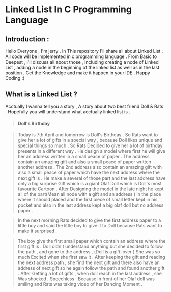 # Linked List In C Programming Language

## Introduction :
Hello Everyone  , I'm jerry . In This repository I'll share all about Linked List . All code will be implemented in c programming language . From Basic to Deepest , I'll discuss all about those , Including creating a node of Linked List , adding a node in the beginning of the linked list as well as in the last position . Get the Knowledge and make it happen in your IDE . Happy Coding :)

## What is a Linked List ?
Acctually I wanna tell you a story , A story about two best friend Doll & Rats . Hopefully you will understand what acctually linked list is .

>#### Doll's Birthday

>Today is 7th April and tomorrow is Doll's Birthday . So Rats want to give her a lot of gifts in a special way , because Doll likes unique and special things so much . So Rats Decided to give her a lot of birthday presents in a different way . He design a model where first he will give her an address written in a small peace of paper  . The address contain an amazing gift and also a small peace of paper written another address . The 2nd address also contain an amazing gift with also a small peace of paper which have the next address where the next gift is . He make a several of those part and the last address have only a big surprise Gift which is a giant Olaf Doll which is Doll's most favourite Cartoon . After Designing the model in the late night he kept all of the part(Mean all node with a gift and an address ) in the place where it should placed and the first piece of small letter kept in his pocket and also in the last address kept a big olaf doll but no address paper . 

>In the next morning Rats decided to give the first address paper to a little boy and said the little boy to give it to Doll because Rats want to make it surprised .

>The boy give the first small paper which contain an address where the first gift is . Doll didn't understand anything but she decided to follow the path , and gone to the address , (Doll is a gift lover ) She was so much Excited when she first saw it . After keeping the gift and reading the next address path , she find the next gift and there also have an address of next gift so he again follow the path and found another gift . After Getting a lot of gifts , when doll reach in the last address , she Was shocked , Speechless . Because in front of her Olaf doll was smiling and Rats was taking video of her Dancing Moment .  

